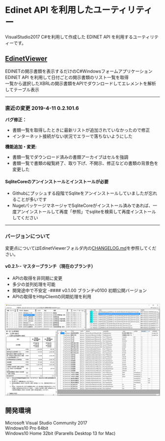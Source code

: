# Edinet API を利用したユーティリティー
VisualStudio2017 C#を利用して作成した EDINET API を利用するユーティリティーです。
## [EdinetViewer](https://github.com/yomibitosirazu/EdinetUtility/tree/master/EdinetViewer)
EDINETの開示書類を表示するだけのC#Windowsフォームアプリケーション  
EDINET API を利用して日付ごとの開示書類のリスト一覧を取得  
一覧から選択したXBRLの開示書類をAPIでダウンロードしてエレメントを解析してテーブル表示

***
### 直近の変更    2019-4-11 0.2.101.6
**バグ修正：**
- 書類一覧を取得したときに最新リストが追加されていなかったので修正
- インターネット接続がない状況でエラーで落ちないようにした

**機能追加・変更:**
- 書類一覧でダウンロード済みの書類アーカイブはセルを強調
- 書類一覧で書類の縦覧終了、取り下げ、不開示、修正などの書類の背景色を変更した


#### SqliteCoreのアンインストールとインストールが必要
- Githubにプッシュする段階でSqliteをアンインストールしていましたが忘れることが多いです
- NugetパッケージマネージャでSqliteCoreがインストール済みであれば、一度アンインストールして再度「参照」でsqliteを検索して再度インストールしてください
***

### バージョンについて
変更点についてはEdinetViewerフォルダ内の[CHANGELOG.md](EdinetViewer/CHANGELOG.md)を参照してください。
#### v0.2.1-- マスターブランチ（現在のブランチ）
- APIの取得を非同期に変更
- 多少の並列処理を可能
- 開発途中で不安定
-#### v0.1.00 ブランチv0100 初期公開バージョン
- APIの取得をHttpClientの同期処理を利用

<img src="https://github.com/yomibitosirazu/EdinetUtility/blob/master/EdinetViewer/images/DisclosureViewer.png">

## 開発環境
Microsoft Visual Studio Community 2017   
Windows10 Pro 64bit  
Windows10 Home 32bit (Pararells Desktop 13 for Mac)
